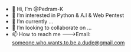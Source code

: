 - 👋 Hi, I’m @Pedram-K
- 👀 I’m interested in Python & A.I & Web Pentest
- 🌱 I’m currently ...
- 💞️ I’m looking to collaborate on ...
- 📫 How to reach me --->Email: someone.who.wants.to.be.a.dude@gmail.com

<!---
Pedram-K/Pedram-K is a ✨ special ✨ repository because its `README.md` (this file) appears on your GitHub profile.
You can click the Preview link to take a look at your changes.
--->
